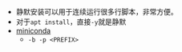 - 静默安装可以用于连续运行很多行脚本，非常方便。
- 对于`apt install`，直接`-y`就是静默
- [miniconda](https://www.codenong.com/49338902/)
  - `-b -p <PREFIX>`
